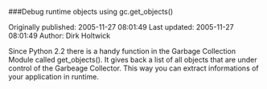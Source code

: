 ###Debug runtime objects using gc.get_objects()

Originally published: 2005-11-27 08:01:49
Last updated: 2005-11-27 08:01:49
Author: Dirk Holtwick

Since Python 2.2 there is a handy function in the Garbage Collection Module called get_objects(). It gives back a list of all objects that are under control of the Garbeage Collector. This way you can extract informations of your application in runtime.